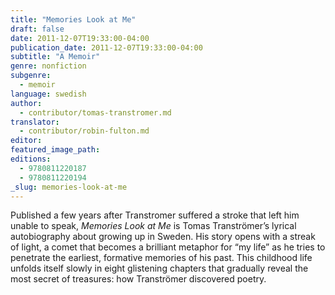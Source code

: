 ```yaml
---
title: "Memories Look at Me"
draft: false
date: 2011-12-07T19:33:00-04:00
publication_date: 2011-12-07T19:33:00-04:00
subtitle: "A Memoir"
genre: nonfiction
subgenre:
  - memoir
language: swedish
author:
  - contributor/tomas-transtromer.md
translator:
  - contributor/robin-fulton.md
editor:
featured_image_path:
editions:
  - 9780811220187
  - 9780811220194
_slug: memories-look-at-me
---
```


Published a few years after Transtromer suffered a stroke that left him unable to speak, _Memories Look at Me_ is Tomas Tranströmer’s lyrical autobiography about growing up in Sweden. His story opens with a streak of light, a comet that becomes a brilliant metaphor for “my life” as he tries to penetrate the earliest, formative memories of his past. This childhood life unfolds itself slowly in eight glistening chapters that gradually reveal the most secret of treasures: how Tranströmer discovered poetry.


